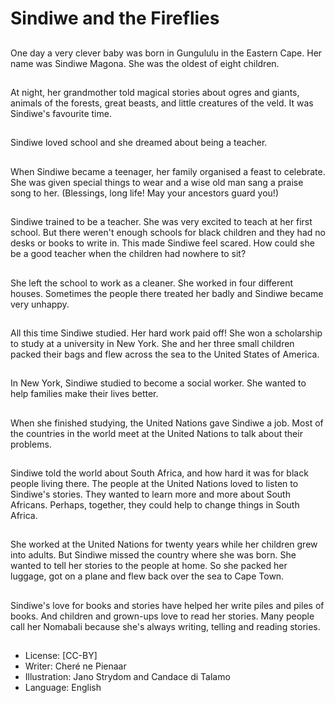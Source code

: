 # Sindiwe and the Fireflies

##
One day a very clever baby was
born in Gungululu in the
Eastern Cape.
Her name was Sindiwe Magona.
She was the oldest of eight
children.

##
At night, her grandmother told
magical stories about ogres and
giants, animals of the forests,
great beasts, and little
creatures of the veld.
It was Sindiwe's favourite time.

##
Sindiwe loved school and she
dreamed about being a teacher.

##
When Sindiwe became a
teenager, her family organised
a feast to celebrate.
She was given special things to
wear and a wise old man sang a
praise song to her.
(Blessings, long life! May your
ancestors guard you!)

##
Sindiwe trained to be a teacher.
She was very excited to teach
at her first school.
But there weren't enough
schools for black children and
they had no desks or books to
write in.
This made Sindiwe feel scared.
How could she be a good
teacher when the children had
nowhere to sit?

##
She left the school to work as a
cleaner.
She worked in four different
houses. Sometimes the people
there treated her badly and
Sindiwe became very unhappy.

##
All this time Sindiwe studied.
Her hard work paid off!
She won a scholarship to study
at a university in New York.
She and her three small
children packed their bags and
flew across the sea to the
United States of America.

##
In New York, Sindiwe studied to
become a social worker. She
wanted to help families make
their lives better.

##
When she finished studying, the
United Nations gave Sindiwe a
job.
Most of the countries in the
world meet at the United
Nations to talk about their
problems.

##
Sindiwe told the world about
South Africa, and how hard it
was for black people living
there.
The people at the United
Nations loved to listen to
Sindiwe's stories. They wanted
to learn more and more about
South Africans.
Perhaps, together, they could
help to change things in South
Africa.

##
She worked at the United
Nations for twenty years while
her children grew into adults.
But Sindiwe missed the country
where she was born.
She wanted to tell her stories to
the people at home.
So she packed her luggage, got
on a plane and flew back over
the sea to Cape Town.

##
Sindiwe's love for books and
stories have helped her write
piles and piles of books.
And children and grown-ups
love to read her stories.
Many people call her Nomabali
because she's always writing,
telling and reading stories.

##
* License: [CC-BY]
* Writer: Cheré ne Pienaar
* Illustration: Jano Strydom and Candace di Talamo
* Language: English
